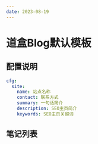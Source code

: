 ```yaml
---
date: 2023-08-19
---
```


# 道盒Blog默认模板

## 配置说明

```yaml
cfg:
  site:
    name: 站点名称
    contact: 联系方式
    summary: 一句话简介
    description: SEO主页简介
    keywords: SEO主页关键词
```


## 笔记列表